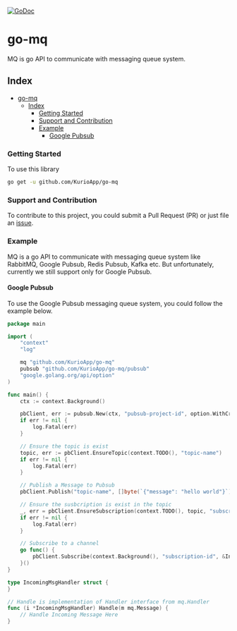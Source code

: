 [![GoDoc](https://godoc.org/github.com/KurioApp/go-mq?status.svg)](https://godoc.org/github.com/KurioApp/go-mq)
# go-mq

MQ is go API to communicate with messaging queue system.

## Index

- [go-mq](#go-mq)
	- [Index](#index)
		- [Getting Started](#getting-started)
		- [Support and Contribution](#support-and-contribution)
		- [Example](#example)
			- [Google Pubsub](#google-pubsub)

### Getting Started

To use this library

```bash
go get -u github.com/KurioApp/go-mq
```

### Support and Contribution

To contribute to this project, you could submit a Pull Request (PR) or just file an [issue](https://github.com/KurioApp/go-mq/issues/new).

### Example

MQ is a go API to communicate with messaging queue system like RabbitMQ, Google Pubsub, Redis Pubsub, Kafka etc. But unfortunately, currently we still support only for Google Pubsub.

#### Google Pubsub

To use the Google Pubsub messaging queue system, you could follow the example below.

```go
package main

import (
	"context"
	"log"

	mq "github.com/KurioApp/go-mq"
	pubsub "github.com/KurioApp/go-mq/pubsub"
	"google.golang.org/api/option"
)

func main() {
	ctx := context.Background()

	pbClient, err := pubsub.New(ctx, "pubsub-project-id", option.WithCredentialsFile("./credential_file.json"))
	if err != nil {
		log.Fatal(err)
	}

	// Ensure the topic is exist
	topic, err := pbClient.EnsureTopic(context.TODO(), "topic-name")
	if err != nil {
		log.Fatal(err)
	}

	// Publish a Message to Pubsub
	pbClient.Publish("topic-name", []byte(`{"message": "hello world"}`))

	// Ensure the susbcription is exist in the topic
	_, err = pbClient.EnsureSubscription(context.TODO(), topic, "subscription-id")
	if err != nil {
		log.Fatal(err)
	}

	// Subscribe to a channel
	go func() {
		pbClient.Subscribe(context.Background(), "subscription-id", &IncomingMsgHandler{})
	}()
}

type IncomingMsgHandler struct {
}

// Handle is implementation of Handler interface from mq.Handler
func (i *IncomingMsgHandler) Handle(m mq.Message) {
	// Handle Incoming Message Here
}
```
